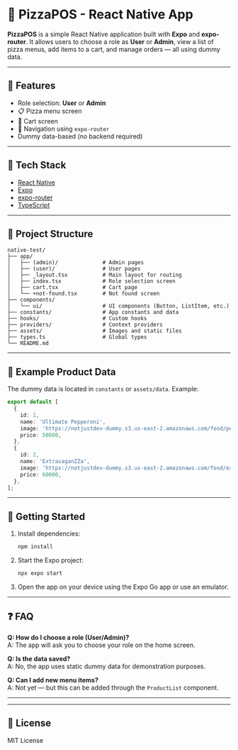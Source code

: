 # 🍕 PizzaPOS - React Native App

**PizzaPOS** is a simple React Native application built with **Expo** and **expo-router**. It allows users to choose a role as **User** or **Admin**, view a list of pizza menus, add items to a cart, and manage orders — all using dummy data.

---

## 🚀 Features

- Role selection: **User** or **Admin**
- 📋 Pizza menu screen
- 🛒 Cart screen
- 🧭 Navigation using `expo-router`
- Dummy data-based (no backend required)

---

## 🧰 Tech Stack

- [React Native](https://reactnative.dev/)
- [Expo](https://expo.dev/)
- [expo-router](https://expo.github.io/router/)
- [TypeScript](https://www.typescriptlang.org/)

---

## 📁 Project Structure

```
native-test/
├── app/
│   ├── (admin)/              # Admin pages
│   ├── (user)/               # User pages
│   ├── _layout.tsx           # Main layout for routing
│   ├── index.tsx             # Role selection screen
│   ├── cart.tsx              # Cart page
│   └── +not-found.tsx        # Not found screen
├── components/
│   └── ui/                   # UI components (Button, ListItem, etc.)
├── constants/                # App constants and data
├── hooks/                    # Custom hooks
├── providers/                # Context providers
├── assets/                   # Images and static files
├── types.ts                  # Global types
└── README.md
```

---

## 🍕 Example Product Data

The dummy data is located in `constants` or `assets/data`. Example:

```ts
export default [
  {
    id: 1,
    name: 'Ultimate Pepperoni',
    image: 'https://notjustdev-dummy.s3.us-east-2.amazonaws.com/food/peperoni.png',
    price: 50000,
  },
  {
    id: 2,
    name: 'ExtravaganZZa',
    image: 'https://notjustdev-dummy.s3.us-east-2.amazonaws.com/food/extravaganzza.png',
    price: 60000,
  },
];
```

---

## 🧪 Getting Started

1. Install dependencies:
   ```bash
   npm install
   ```

2. Start the Expo project:
   ```bash
   npx expo start
   ```

3. Open the app on your device using the Expo Go app or use an emulator.

---

## ❓ FAQ

**Q: How do I choose a role (User/Admin)?**  
A: The app will ask you to choose your role on the home screen.

**Q: Is the data saved?**  
A: No, the app uses static dummy data for demonstration purposes.

**Q: Can I add new menu items?**  
A: Not yet — but this can be added through the `ProductList` component.

---

---

## 📃 License

MIT License
